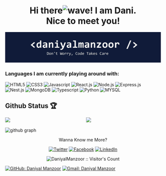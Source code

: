 <h1 align="center">Hi there<img alt="wave" src="https://emojis.slackmojis.com/emojis/images/1588177020/8809/wave_hello.gif?1588177020" width="35">! I am Dani.<br> Nice to meet you!</h1>
<img src="https://raw.githubusercontent.com/DaniyalManzoor/DaniyalManzoor/master/banner.png" alt="Banner about Arturs Smirnovs">

<h3>Languages I am currently playing around with:</h3>

<img alt="HTML5" src="https://img.shields.io/badge/html5-20232a?style=for-the-badge&logo=html5&logoColor=20232a&labelColor=58a6ff" height="35"> <img alt="CSS3" src="https://img.shields.io/badge/css3-20232a?style=for-the-badge&logo=css3&logoColor=20232a&labelColor=58a6ff" height="35"> <img alt="Javascript" src="https://img.shields.io/badge/Javascript-20232a?style=for-the-badge&logo=javascript&logoColor=20232a&labelColor=58a6ff" height="35"> <img alt="React.js" src="https://img.shields.io/badge/React.js-20232a?style=for-the-badge&logo=react&logoColor=20232a&labelColor=58a6ff" height="35"> <img alt="Node.js" src="https://img.shields.io/badge/Node.js-20232a?style=for-the-badge&logo=Node.js&logoColor=20232a&labelColor=58a6ff" height="35"> <img alt="Express.js" src="https://img.shields.io/badge/Express.js-20232a?style=for-the-badge&logo=express&logoColor=20232a&labelColor=58a6ff" height="35"> <img alt="Nest.js" src="https://img.shields.io/badge/Nest.js-20232a?style=for-the-badge&logo=Nestjs&logoColor=20232a&labelColor=58a6ff" height="35"> <img alt="MongoDB" src="https://img.shields.io/badge/-MongoDB-20232a?style=for-the-badge&logo=MongoDB&logoColor=20232a&labelColor=58a6ff" height="35"> <img alt="Typescript" src="https://img.shields.io/badge/-typescript-20232a?style=for-the-badge&logo=typescript&logoColor=20232a&labelColor=58a6ff" height="35"> <img alt="Python" src="https://img.shields.io/badge/-Python-20232a?style=for-the-badge&logo=Python&logoColor=20232a&labelColor=58a6ff" height="35"> <img alt="MYSQL" src="https://img.shields.io/badge/-MySql-20232a?style=for-the-badge&logo=mysql&logoColor=20232a&labelColor=58a6ff" height="35">

## Github Status 🏆

<img  src="https://github-readme-stats.vercel.app/api?username=DaniyalManzoor&count_private=true&show_icons=true&hide_border=true&theme=react" width="48%" align="right" >
<img  src="https://github-readme-streak-stats.herokuapp.com/?user=DaniyalManzoor&theme=react" width="48%" >
<br>

![github graph](https://activity-graph.herokuapp.com/graph?username=DaniyalManzoor&theme=react-dark)
<br>


<p align="center">Wanna Know me More?</p>

<p align="center">

<a href="https://twitter.com/daniyalmanzoo28">
<img src="https://img.shields.io/badge/-twitter-20232a?&logo=twitter&logoColor=20232a&labelColor=58a6ff" alt="Twitter" /></a> 
 
<a href="https://www.facebook.com/dani075">
<img src="https://img.shields.io/badge/-facebook-20232a?&logo=facebook&logoColor=20232a&labelColor=58a6ff" alt="Facebook" /></a> 

<a href="https://www.linkedin.com/in/daniyalmanzoor/">
<img src="https://img.shields.io/badge/-linkedin-20232a?&logo=linkedin&logoColor=20232a&labelColor=58a6ff" alt="LinkedIn"/></a>

</p>

<p align="center"><img src="https://visitor-badge.laobi.icu/badge?page_id=DaniyalManzoor.DaniyalManzoor" alt="DaniyalManzoor :: Visitor's Count" /></p>

[![GitHub: Daniyal Manzoor](https://img.shields.io/github/followers/DaniyalManzoor?label=follow&style=social)](https://github.com/DaniyalManzoor)
[![Gmail: Daniyal Manzoor](https://img.shields.io/badge/gmail-%23D14836.svg?&style=plastic&logo=gmail&logoColor=white)](mailto:daniyalmanzoor28@gmail.com)
